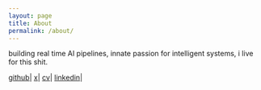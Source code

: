 ```yaml
---
layout: page
title: About
permalink: /about/
---
```


building real time AI pipelines, innate passion for intelligent systems, i live for this shit.


[github](https://github.com/samitmohan)|
[x](https://x.com/samitmohan/)|
[cv]()|
[linkedin](https://www.linkedin.com/in/samit-mohan/)|



